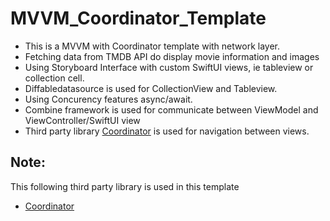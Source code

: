 # MVVM_Coordinator_Template
* This is a MVVM with Coordinator template with network layer.
* Fetching data from TMDB API do display movie information and images
* Using Storyboard Interface with custom SwiftUI views, ie tableview or collection cell.
* Diffabledatasource is used for CollectionView and Tableview.
* Using Concurency features async/await.
* Combine framework is used for communicate between ViewModel and ViewController/SwiftUI view
* Third party library [Coordinator](https://github.com/radianttap/Coordinator) is used for navigation between views.

## Note:
This following third party library is used in this template
* [Coordinator](https://github.com/radianttap/Coordinator)
